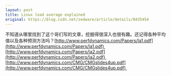 ```yaml
---
layout: post
title: Linux load average explained
original: https://blog.csdn.net/zedware/article/details/8435454
---
```

不知道从哪里找到了这个哥们写的文章，挖掘得很深入也很有趣。还记得各种平均值以及各种预测方法吗？[http://www.perfdynamics.com/Papers/la1.pdf](http://www.perfdynamics.com/Papers/la1.pdf) 
[http://www.perfdynamics.com/Papers/la2.pdf](http://www.perfdynamics.com/Papers/la2.pdf) 
[http://www.perfdynamics.com/CMG/CMGslides4up.pdf](http://www.perfdynamics.com/CMG/CMGslides4up.pdf) 
